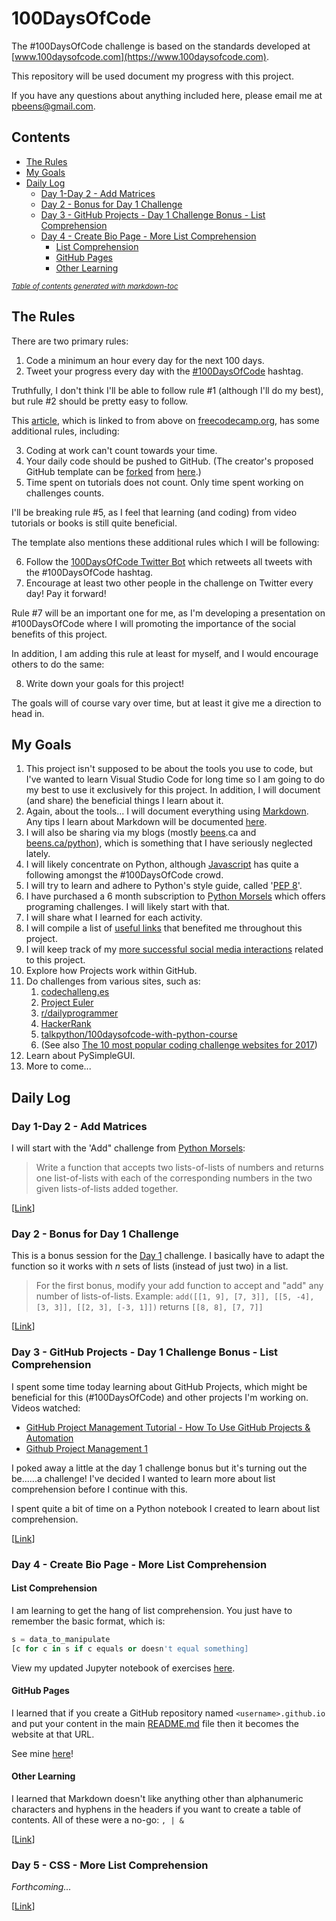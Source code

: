 # 100DaysOfCode

The #100DaysOfCode challenge is based on the standards developed at [www.100daysofcode.com](https://www.100daysofcode.com).

This repository will be used document my progress with this project.

If you have any questions about anything included here, please email me at pbeens@gmail.com.

<!--
    Create TOC at https://ecotrust-canada.github.io/markdown-toc/ and modify accordingly.
-->

## Contents

- [The Rules](#the-rules)
- [My Goals](#my-goals)
- [Daily Log](#daily-log)
  * [Day 1-Day 2 - Add Matrices](#day-1-day-2---add-matrices)
  * [Day 2 - Bonus for Day 1 Challenge](#day-2---bonus-for-day-1-challenge)
  * [Day 3 - GitHub Projects - Day 1 Challenge Bonus - List Comprehension](#day-3---github-projects---day-1-challenge-bonus---list-comprehension)
  * [Day 4 - Create Bio Page - More List Comprehension](#day-4---create-bio-page---more-list-comprehension)
    * [List Comprehension](#list-comprehension)
    * [GitHub Pages](#github-pages)
    * [Other Learning](#other-learning)

<small><i><a href='http://ecotrust-canada.github.io/markdown-toc/'>Table of contents generated with markdown-toc</a></i></small>

## The Rules

There are two primary rules:

1. Code a minimum an hour every day for the next 100 days.
2. Tweet your progress every day with the [#100DaysOfCode](https://twitter.com/hashtag/100daysofcode) hashtag.

Truthfully, I don't think I'll be able to follow rule #1 (although I'll do my best), but rule #2 should be pretty easy to follow.

This [article](https://www.freecodecamp.org/news/join-the-100daysofcode-556ddb4579e4/), which is linked to from above on [freecodecamp.org](https://www.freecodecamp.org), has some additional rules, including:

3. Coding at work can't count towards your time.
4. Your daily code should be pushed to GitHub. (The creator's proposed GitHub template can be [forked](https://help.github.com/en/articles/fork-a-repo) from [here](https://github.com/kallaway/100-days-of-code).)
5. Time spent on tutorials does not count. Only time spent working on challenges counts.

I'll be breaking rule #5, as I feel that learning (and coding) from video tutorials or books is still quite beneficial.

The template also mentions these additional rules which I will be following:

6. Follow the [100DaysOfCode Twitter Bot](https://twitter.com/_100DaysOfCode) which retweets all tweets with the #100DaysOfCode hashtag. 
7. Encourage at least two other people in the challenge on Twitter every day! Pay it forward!

Rule #7 will be an important one for me, as I'm developing a presentation on #100DaysOfCode where I will promoting the importance of the social benefits of this project.

In addition, I am adding this rule at least for myself, and I would encourage others to do the same:

8. Write down your goals for this project! 

The goals will of course vary over time, but at least it give me a direction to head in.

## My Goals

1. This project isn't supposed to be about the tools you use to code, but I've wanted to learn Visual Studio Code for long time so I am going to do my best to use it exclusively for this project. In addition, I will document (and share) the beneficial things I learn about it.
1. Again, about the tools... I will document everything using [Markdown](https://en.wikipedia.org/wiki/Markdown). Any tips I learn about Markdown will be documented [here](Markdown-Tips.md).
1. I will also be sharing via my blogs (mostly [beens](https://www.beens.ca).ca and [beens.ca/python](https://www.beens.ca/python/)), which is something that I have seriously neglected lately.
1. I will likely concentrate on Python, although [Javascript](https://twitter.com/search?q=%23100DaysOfCode%20%23javascript&src=typed_query) has quite a following amongst the #100DaysOfCode crowd.
1. I will try to learn and adhere to Python's style guide, called '[PEP 8](https://www.python.org/dev/peps/pep-0008/)'.
1. I have purchased a 6 month subscription to [Python Morsels](https://www.pythonmorsels.com) which offers programing challenges. I will likely start with that.
1. I will share what I learned for each activity.
1. I will compile a list of [useful links](Links.md) that benefited me throughout this project.
1. I will keep track of my [more successful social media interactions](Social-Media\README.md) related to this project. 
1. Explore how Projects work within GitHub.
1. Do challenges from various sites, such as:
    1. [codechalleng.es](https://codechalleng.es/bites/1/)
    1. [Project Euler](https://www.projecteuler.net/)
    1. [r/dailyprogrammer](https://www.reddit.com/r/dailyprogrammer/)
    1. [HackerRank](https://www.hackerrank.com)
    1. [talkpython/100daysofcode-with-python-course](https://github.com/talkpython/100daysofcode-with-python-course)
    1. (See also [The 10 most popular coding challenge websites for 2017](https://www.freecodecamp.org/news/the-10-most-popular-coding-challenge-websites-of-2016-fb8a5672d22f/))
1. Learn about PySimpleGUI.
1. More to come...

## Daily Log

### Day 1-Day 2 - Add Matrices

I will start with the 'Add" challenge from [Python Morsels](https://www.pythonmorsels.com):

> Write a function that accepts two lists-of-lists of numbers and returns one list-of-lists with each of the corresponding numbers in the two given lists-of-lists added together.

[[Link](Days/01-02/)]

### Day 2 - Bonus for Day 1 Challenge

This is a bonus session for the [Day 1](Days/01-02/) challenge. I basically have to adapt the function so it works with _n_ sets of lists (instead of just two) in a list.

> For the first bonus, modify your add function to accept and "add" any number of lists-of-lists. Example: ```add([[1, 9], [7, 3]], [[5, -4], [3, 3]], [[2, 3], [-3, 1]])``` returns ```[[8, 8], [7, 7]]```

[[Link](Days/02/)]

### Day 3 - GitHub Projects - Day 1 Challenge Bonus - List Comprehension

I spent some time today learning about GitHub Projects, which might be beneficial for this (#100DaysOfCode) and other projects I'm working on. Videos watched:

- [GitHub Project Management Tutorial - How To Use GitHub Projects & Automation](https://www.youtube.com/watch?v=ff5cBkPg-bQ)
- [Github Project Management 1](https://www.youtube.com/watch?v=RXEy6CFu9Hk)

I poked away a little at the day 1 challenge bonus but it's turning out the be......a challenge! I've decided I wanted to learn more about list comprehension before I continue with this.

I spent quite a bit of time on a Python notebook I created to learn about list comprehension.

[[Link](Days/03/)]

### Day 4 - Create Bio Page - More List Comprehension

#### List Comprehension

I am learning to get the hang of list comprehension. You just have to remember the basic format, which is:

```python
s = data_to_manipulate
[c for c in s if c equals or doesn't equal something]
```

View my updated Jupyter notebook of exercises [here](https://colab.research.google.com/drive/1fbmH9yDS5fzFcxEZMnUzmb3qCqGQoaEv#scrollTo=2jpxdgBu3rqc).

#### GitHub Pages

I learned that if you create a GitHub repository named `<username>.github.io` and put your content in the main [README.md](https://github.com/pbeens/pbeens.github.io/blob/master/README.md) file then it becomes the website at that URL.

See mine [here](https://pbeens.github.io/)!

#### Other Learning

I learned that Markdown doesn't like anything other than alphanumeric characters and hyphens in the headers if you want to create a table of contents. All of these were a no-go: `, | &`

[[Link](Days/04/)]

### Day 5 - CSS - More List Comprehension

_Forthcoming..._

[[Link](Days/05/)]
